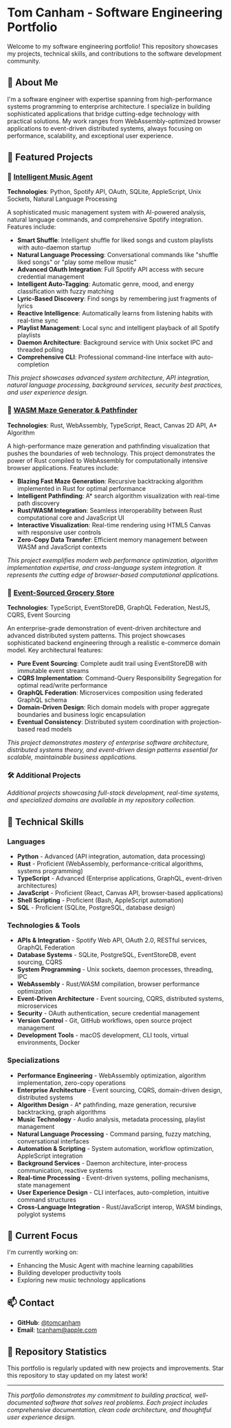# Tom Canham - Software Engineering Portfolio

Welcome to my software engineering portfolio! This repository showcases my projects, technical skills, and contributions to the software development community.

## 🚀 About Me

I'm a software engineer with expertise spanning from high-performance systems programming to enterprise architecture. I specialize in building sophisticated applications that bridge cutting-edge technology with practical solutions. My work ranges from WebAssembly-optimized browser applications to event-driven distributed systems, always focusing on performance, scalability, and exceptional user experience.

## 📂 Featured Projects

### 🎵 [Intelligent Music Agent](https://github.com/tomcanham/intelligent-music-agent)
**Technologies**: Python, Spotify API, OAuth, SQLite, AppleScript, Unix Sockets, Natural Language Processing

A sophisticated music management system with AI-powered analysis, natural language commands, and comprehensive Spotify integration. Features include:
- **Smart Shuffle**: Intelligent shuffle for liked songs and custom playlists with auto-daemon startup
- **Natural Language Processing**: Conversational commands like "shuffle liked songs" or "play some mellow music"
- **Advanced OAuth Integration**: Full Spotify API access with secure credential management
- **Intelligent Auto-Tagging**: Automatic genre, mood, and energy classification with fuzzy matching
- **Lyric-Based Discovery**: Find songs by remembering just fragments of lyrics
- **Reactive Intelligence**: Automatically learns from listening habits with real-time sync
- **Playlist Management**: Local sync and intelligent playback of all Spotify playlists
- **Daemon Architecture**: Background service with Unix socket IPC and threaded polling
- **Comprehensive CLI**: Professional command-line interface with auto-completion

*This project showcases advanced system architecture, API integration, natural language processing, background services, security best practices, and user experience design.*

### 🦀 [WASM Maze Generator & Pathfinder](https://github.com/tomcanham/wasm-maze)
**Technologies**: Rust, WebAssembly, TypeScript, React, Canvas 2D API, A* Algorithm

A high-performance maze generation and pathfinding visualization that pushes the boundaries of web technology. This project demonstrates the power of Rust compiled to WebAssembly for computationally intensive browser applications. Features include:
- **Blazing Fast Maze Generation**: Recursive backtracking algorithm implemented in Rust for optimal performance
- **Intelligent Pathfinding**: A* search algorithm visualization with real-time path discovery
- **Rust/WASM Integration**: Seamless interoperability between Rust computational core and JavaScript UI
- **Interactive Visualization**: Real-time rendering using HTML5 Canvas with responsive user controls
- **Zero-Copy Data Transfer**: Efficient memory management between WASM and JavaScript contexts

*This project exemplifies modern web performance optimization, algorithm implementation expertise, and cross-language system integration. It represents the cutting edge of browser-based computational applications.*

### 🛒 [Event-Sourced Grocery Store](https://github.com/tomcanham/esdb-grocery-store) 
**Technologies**: TypeScript, EventStoreDB, GraphQL Federation, NestJS, CQRS, Event Sourcing

An enterprise-grade demonstration of event-driven architecture and advanced distributed system patterns. This project showcases sophisticated backend engineering through a realistic e-commerce domain model. Key architectural features:
- **Pure Event Sourcing**: Complete audit trail using EventStoreDB with immutable event streams
- **CQRS Implementation**: Command-Query Responsibility Segregation for optimal read/write performance
- **GraphQL Federation**: Microservices composition using federated GraphQL schema
- **Domain-Driven Design**: Rich domain models with proper aggregate boundaries and business logic encapsulation
- **Eventual Consistency**: Distributed system coordination with projection-based read models

*This project demonstrates mastery of enterprise software architecture, distributed systems theory, and event-driven design patterns essential for scalable, maintainable business applications.*

### 🛠️ Additional Projects

*Additional projects showcasing full-stack development, real-time systems, and specialized domains are available in my repository collection.*

## 🔧 Technical Skills

### Languages
- **Python** - Advanced (API integration, automation, data processing)
- **Rust** - Proficient (WebAssembly, performance-critical algorithms, systems programming)
- **TypeScript** - Advanced (Enterprise applications, GraphQL, event-driven architectures)
- **JavaScript** - Proficient (React, Canvas API, browser-based applications)
- **Shell Scripting** - Proficient (Bash, AppleScript automation)
- **SQL** - Proficient (SQLite, PostgreSQL, database design)

### Technologies & Tools
- **APIs & Integration** - Spotify Web API, OAuth 2.0, RESTful services, GraphQL Federation
- **Database Systems** - SQLite, PostgreSQL, EventStoreDB, event sourcing, CQRS
- **System Programming** - Unix sockets, daemon processes, threading, IPC
- **WebAssembly** - Rust/WASM compilation, browser performance optimization
- **Event-Driven Architecture** - Event sourcing, CQRS, distributed systems, microservices
- **Security** - OAuth authentication, secure credential management
- **Version Control** - Git, GitHub workflows, open source project management
- **Development Tools** - macOS development, CLI tools, virtual environments, Docker

### Specializations
- **Performance Engineering** - WebAssembly optimization, algorithm implementation, zero-copy operations
- **Enterprise Architecture** - Event sourcing, CQRS, domain-driven design, distributed systems
- **Algorithm Design** - A* pathfinding, maze generation, recursive backtracking, graph algorithms
- **Music Technology** - Audio analysis, metadata processing, playlist management
- **Natural Language Processing** - Command parsing, fuzzy matching, conversational interfaces
- **Automation & Scripting** - System automation, workflow optimization, AppleScript integration
- **Background Services** - Daemon architecture, inter-process communication, reactive systems
- **Real-time Processing** - Event-driven systems, polling mechanisms, state management
- **User Experience Design** - CLI interfaces, auto-completion, intuitive command structures
- **Cross-Language Integration** - Rust/JavaScript interop, WASM bindings, polyglot systems

## 🎯 Current Focus

I'm currently working on:
- Enhancing the Music Agent with machine learning capabilities
- Building developer productivity tools
- Exploring new music technology applications

## 📫 Contact

- **GitHub**: [@tomcanham](https://github.com/tomcanham)
- **Email**: tcanham@apple.com

## 🌟 Repository Statistics

This portfolio is regularly updated with new projects and improvements. Star this repository to stay updated on my latest work!

---

*This portfolio demonstrates my commitment to building practical, well-documented software that solves real problems. Each project includes comprehensive documentation, clean code architecture, and thoughtful user experience design.*
